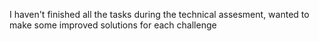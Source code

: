 I haven't finished all the tasks during the technical assesment, wanted to make some improved solutions for each challenge
